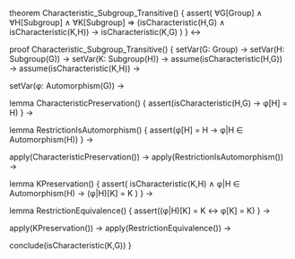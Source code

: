 theorem Characteristic_Subgroup_Transitive() {
  assert(
    ∀G[Group] ∧ ∀H[Subgroup] ∧ ∀K[Subgroup] ⇒
    (isCharacteristic(H,G) ∧ isCharacteristic(K,H)) →
    isCharacteristic(K,G)
  )
} ↔

proof Characteristic_Subgroup_Transitive() {
  setVar(G: Group) →
  setVar(H: Subgroup(G)) →
  setVar(K: Subgroup(H)) →
  assume(isCharacteristic(H,G)) →
  assume(isCharacteristic(K,H)) →
  
  setVar(φ: Automorphism(G)) →
  
  lemma CharacteristicPreservation() {
    assert(isCharacteristic(H,G) → φ[H] = H)
  } →
  
  lemma RestrictionIsAutomorphism() {
    assert(φ[H] = H → φ|H ∈ Automorphism(H))
  } →
  
  apply(CharacteristicPreservation()) →
  apply(RestrictionIsAutomorphism()) →
  
  lemma KPreservation() {
    assert(
      isCharacteristic(K,H) ∧ φ|H ∈ Automorphism(H) →
      (φ|H)[K] = K
    )
  } →
  
  lemma RestrictionEquivalence() {
    assert((φ|H)[K] = K ↔ φ[K] = K)
  } →
  
  apply(KPreservation()) →
  apply(RestrictionEquivalence()) →
  
  conclude(isCharacteristic(K,G))
}